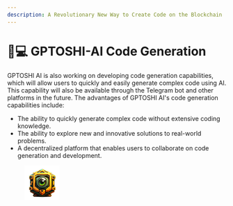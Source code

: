 ```yaml
---
description: A Revolutionary New Way to Create Code on the Blockchain
---
```


# 👩💻 GPTOSHI-AI Code Generation

GPTOSHI AI is also working on developing code generation capabilities, which will allow users to quickly and easily generate complex code using AI. This capability will also be available through the Telegram bot and other platforms in the future. The advantages of GPTOSHI AI's code generation capabilities include:

* The ability to quickly generate complex code without extensive coding knowledge.
* The ability to explore new and innovative solutions to real-world problems.
* A decentralized platform that enables users to collaborate on code generation and development.

<figure><img src="../../.gitbook/assets/bot80x80.png" alt=""><figcaption></figcaption></figure>

